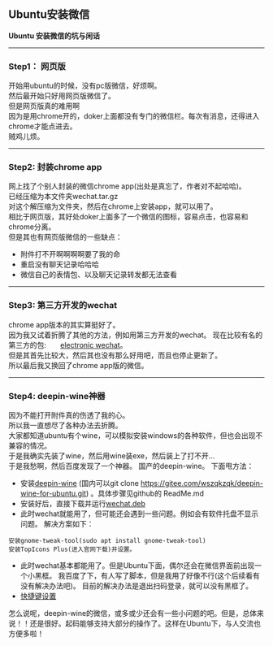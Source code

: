 ## Ubuntu安装微信

**Ubuntu 安装微信的坑与闲话**

---
### Step1： 网页版
开始用ubuntu的时候，没有pc版微信，好烦啊。<br>
然后最开始只好用网页版微信了。<br>
但是网页版真的难用啊<br>
因为是用chrome开的，doker上面都没有专门的微信栏。每次有消息，还得进入chrome才能点进去。<br>
贼鸡儿烦。

---
### Step2: 封装chrome app
网上找了个别人封装的微信chrome app(出处是真忘了，作者对不起哈哈)。<br>
已经压缩为本文件夹wechat.tar.gz<br>
对这个解压缩为文件夹，然后在chrome上安装app，就可以用了。<br>
相比于网页版，其好处doker上面多了一个微信的图标，容易点击，也容易和chrome分离。<br>
但是其也有网页版微信的一些缺点：
* 附件打不开啊啊啊啊要了我的命
* 重启没有聊天记录哈哈哈
* 微信自己的表情包、以及聊天记录转发都无法查看

---
### Step3: 第三方开发的wechat
chrome app版本的其实算挺好了。<br>
因为我又试着折腾了其他的方法，例如用第三方开发的wechat。
现在比较有名的第三方的包:　　[electronic wechat](https://github.com/geeeeeeeeek/electronic-wechat/releases)。<br>
但是其首先比较大，然后其也没有那么好用吧，而且也停止更新了。<br>
所以最后我又换回了chrome app版的微信。

---
### Step4: deepin-wine神器
因为不能打开附件真的伤透了我的心。<br>
所以我一直想尽了各种办法去折腾。<br>
大家都知道ubuntu有个wine，可以模拟安装windows的各种软件，但也会出现不兼容的情况。<br>
于是我确实先装了wine，然后用wine装exe，然后装上了打不开...<br>
于是我愁啊，然后百度发现了一个神器。
国产的deepin-wine。
下面甩方法：
* 安装[deepin-wine](https://github.com/wszqkzqk/deepin-wine-ubuntu)
(国内可以git clone https://gitee.com/wszqkzqk/deepin-wine-for-ubuntu.git) 。具体步骤见github的 ReadMe.md
* 安装好后，直接下载并运行[wechat.deb](https://mirrors.aliyun.com/deepin/pool/non-free/d/deepin.com.wechat/)
* 此时wechat就能用了，但可能还会遇到一些问题。例如会有软件托盘不显示问题。
解决方案如下：
```
安装gnome-tweak-tool(sudo apt install gnome-tweak-tool)
安装TopIcons Plus(进入官网下载)并设置。
```
* 此时wechat基本都能用了。但是Ubuntu下面，偶尔还会在微信界面前出现一个小黑框。
我百度了下，有人写了脚本，但是我用了好像不行(这个后续看有没有解决办法吧)。
目前的解决办法是退出扫码登录，就可以没有黑框了。
* [快捷键设置](https://wiki.deepin.org/wiki/Deepin-wine)

怎么说呢，deepin-wine的微信，或多或少还会有一些小问题的吧。但是，总体来说！！还是很好。起码能够支持大部分的操作了。这样在Ubuntu下，与人交流也方便多啦！